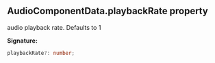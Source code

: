 
## AudioComponentData.playbackRate property

audio playback rate. Defaults to 1

**Signature:**

```typescript
playbackRate?: number;
```
